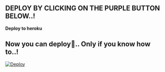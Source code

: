 ## DEPLOY BY CLICKING ON THE PURPLE BUTTON BELOW..!

<b>Deploy to heroku</b>

## Now you can deploy🙂.. Only if you know how to..! 

[![Deploy](https://www.herokucdn.com/deploy/button.svg)](https://heroku.com/deploy?template=https://github.com/hellboi-atul/whats-app-userbot)
